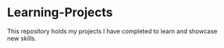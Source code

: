 # Learning-Projects
This repository holds my projects I have completed to learn and showcase new skills.
